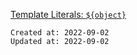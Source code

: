 [Template Literals: `${object}`](https://developer.mozilla.org/en-US/docs/Web/JavaScript/Reference/Template_literals)

    Created at: 2022-09-02
    Updated at: 2022-09-02

